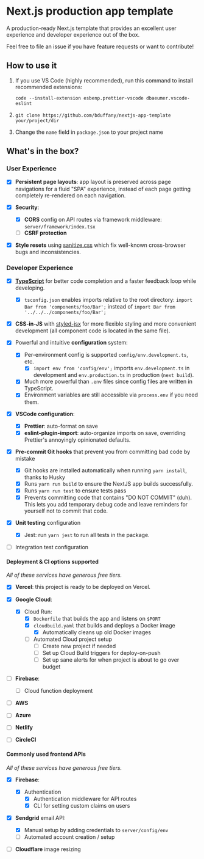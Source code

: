 <!-- TODO [i]: Add project details -->

# Next.js production app template

A production-ready Next.js template that provides an excellent user
experience and developer experience out of the box.

Feel free to file an issue if you have feature requests or want to contribute!

## How to use it

1.  If you use VS Code (highly recommended), run this command to install
    recommended extensions:

    `code --install-extension esbenp.prettier-vscode dbaeumer.vscode-eslint`

2.  `git clone https://github.com/bduffany/nextjs-app-template your/project/dir`

3.  Change the `name` field in `package.json` to your project name

## What's in the box?

### User Experience

- [x] **Persistent page layouts**: app layout is preserved across page navigations
      for a fluid "SPA" experience, instead of each page getting completely
      re-rendered on each navigation.

- [x] **Security**:

  - [x] **CORS** config on API routes via framework middleware: `server/framework/index.tsx`
  - [ ] **CSRF protection**

- [x] **Style resets** using [sanitize.css](https://github.com/csstools/sanitize.css)
      which fix well-known cross-browser bugs and inconsistencies.

### Developer Experience

- [x] **[TypeScript](https://typescriptlang.org)** for better
      code completion and a faster feedback loop while developing.

  - [x] `tsconfig.json` enables imports relative to the root directory:
        `import Bar from 'components/foo/Bar';` instead of
        `import Bar from '../../../components/foo/Bar';`

- [x] **CSS-in-JS** with [styled-jsx](https://github.com/vercel/styled-jsx)
      for more flexible styling and more convenient development (all component
      code is located in the same file).

- [x] Powerful and intuitive **configuration** system:

  - [x] Per-environment config is supported `config/env.development.ts`, etc.
    - [x] `import env from 'config/env';` imports `env.development.ts` in
          development and `env.production.ts` in production (`next build`).
  - [x] Much more powerful than `.env` files since config files are written in TypeScript.
  - [x] Environment variables are still accessible via `process.env` if you
        need them.

- [x] **VSCode configuration**:

  - [x] **Prettier**: auto-format on save
  - [x] **eslint-plugin-import**: auto-organize imports on save, overriding
        Prettier's annoyingly opinionated defaults.

- [x] **Pre-commit Git hooks** that prevent you from committing bad code by mistake

  - [x] Git hooks are installed automatically when running `yarn install`,
        thanks to Husky
  - [x] Runs `yarn run build` to ensure the NextJS app builds successfully.
  - [x] Runs `yarn run test` to ensure tests pass
  - [x] Prevents committing code that contains "DO&nbsp;NOT&nbsp;COMMIT" (duh).
        This lets you add temporary debug code and leave reminders for
        yourself not to commit that code.
        <!-- NOTE: &nbsp; is used above to allow this README to commit. -->

* [x] **Unit testing** configuration

  - [x] Jest: run `yarn jest` to run all tests in the package.

* [ ] Integration test configuration

#### Deployment & CI options supported

_All of these services have generous free tiers._

- [x] **Vercel**: this project is ready to be deployed on Vercel.

- [x] **Google Cloud**:

  - [x] Cloud Run:
    - [x] `Dockerfile` that builds the app and listens on `$PORT`
    - [x] `cloudbuild.yaml` that builds and deploys a Docker image
      - [x] Automatically cleans up old Docker images
    - [ ] Automated Cloud project setup
      - [ ] Create new project if needed
      - [ ] Set up Cloud Build triggers for deploy-on-push
      - [ ] Set up sane alerts for when project is about to go over budget

- [ ] **Firebase**:

  - [ ] Cloud function deployment

- [ ] **AWS**

- [ ] **Azure**

- [ ] **Netlify**

- [ ] **CircleCI**

#### Commonly used frontend APIs

_All of these services have generous free tiers._

- [x] **Firebase**:

  - [x] Authentication
    - [x] Authentication middleware for API routes
    - [x] CLI for setting custom claims on users

- [x] **Sendgrid** email API:

  - [x] Manual setup by adding credentials to `server/config/env`
  - [ ] Automated account creation / setup

- [ ] **Cloudflare** image resizing
